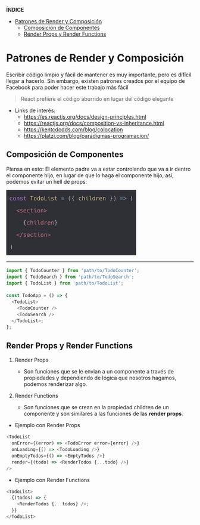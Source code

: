 **ÍNDICE**

- [Patrones de Render y Composición](#patrones-de-render-y-composición)
  - [Composición de Componentes](#composición-de-componentes)
  - [Render Props y Render Functions](#render-props-y-render-functions)

# Patrones de Render y Composición

Escribir código limpio y fácil de mantener es muy importante, pero es difícil llegar a hacerlo. Sin embargo, existen patrones creados por el equipo de Facebook para poder hacer este trabajo más fácil

> React prefiere el código aburrido en lugar del código elegante

- Links de interés:
  - https://es.reactjs.org/docs/design-principles.html
  - https://reactjs.org/docs/composition-vs-inheritance.html
  - https://kentcdodds.com/blog/colocation
  - https://platzi.com/blog/paradigmas-programacion/

## Composición de Componentes

Piensa en esto: El elemento padre va a estar controlando que va a ir dentro el componente hijo, en lugar de que lo haga el componente hijo, así, podemos evitar un hell de props:

<img src="../utils/images/todoMachine.png" alt="imagen" >
<hr/>

```js
import { TodoCounter } from 'path/to/TodoCounter';
import { TodoSearch } from 'path/to/TodoSearch';
import { TodoList } from 'path/to/TodoList';

const TodoApp = () => {
  <TodoList>
    <TodoCounter />
    <TodoSearch />
  </TodoList>;
};
```

## Render Props y Render Functions

1. Render Props

   - Son funciones que se le envian a un componente a través de propiedades y dependiendo de lógica que nosotros hagamos, podemos renderizar algo.

2. Render Functions
   - Son funciones que se crean en la propiedad children de un componente y son similares a las funciones de las **render props**.

- Ejemplo con Render Props

```js
<TodoList
  onError={(error) => <TodoError error={error} />}
  onLoading={() => <TodoLoading />}
  onEmptyTodos={() => <EmptyTodos />}
  render={(todo) => <RenderTodos {...todo} />}
/>
```

- Ejemplo con Render Functions

```js
<TodoList>
  {(todos) => {
    <RenderTodos {...todos} />;
  }}
</TodoList>
```

